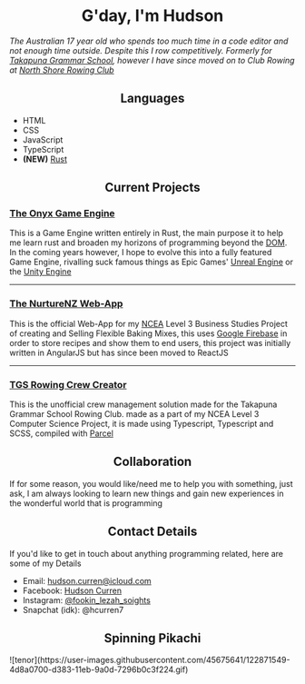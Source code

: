 <h1 align="center">G'day, I'm Hudson</h1>

<em>The Australian 17 year old who spends too much time in a code editor and not enough time outside. Despite this I row competitively. Formerly for [Takapuna Grammar School](https://tgsrowing.org.nz), however I have since moved on to Club Rowing at [North Shore Rowing Club](https://www.northshorerowing.club) </em>


<h2 align="center">Languages</h2>

  - HTML
  - CSS
  - JavaScript
  - TypeScript
  - **(NEW)** [Rust](https://rust-lang.org)

<h2 align="center">Current Projects</h2>

### [The Onyx Game Engine](https://github.com/d3rpp/Onyx)
This is a Game Engine written entirely in Rust, the main purpose it to help me learn rust and broaden my horizons of programming beyond the [DOM](https://mzl.la/3zJ2o4d). In the coming years however, I hope to evolve this into a fully featured Game Engine, rivalling suck famous things as Epic Games' [Unreal Engine](https://www.unrealengine.com) or the [Unity Engine](https://unity.com)

---

### [The NurtureNZ Web-App](https://github.com/d3rpp/nnz)
This is the official Web-App for my [NCEA](https://ncea.education.govt.nz) Level 3 Business Studies Project of creating and Selling Flexible Baking Mixes, this uses [Google Firebase](https://firebase.google.com) in order to store recipes and show them to end users, this project was initially written in AngularJS but has since been moved to ReactJS

---

### [TGS Rowing Crew Creator](https://github.com/d3rpp/tgs-crew-creator)
This is the unofficial crew management solution made for the Takapuna Grammar School Rowing Club. made as a part of my NCEA Level 3 Computer Science Project, it is made using Typescript, Typescript and SCSS, compiled with [Parcel](https://v2.parceljs.org)

<h2 align="center">Collaboration</h2>
If for some reason, you would like/need me to help you with something, just ask, I am always looking to learn new things and gain new experiences in the wonderful world that is programming

<h2 align="center">Contact Details</h2>
If you'd like to get in touch about anything programming related, here are some of my Details

  - Email: [hudson.curren@icloud.com](mailto:hudson.curren@icloud.com?subject=Github%20Contact)
  - Facebook: [Hudson Curren](https://www.facebook.com/FookinLehzahSoights)
  - Instagram: [@fookin_lezah_soights](https://www.instagram.com/fookin_lezah_soights/)
  - Snapchat (idk): @hcurren7

<h2 align="center">Spinning Pikachi</h2>
![tenor](https://user-images.githubusercontent.com/45675641/122871549-4d8a0700-d383-11eb-9a0d-7296b0c3f224.gif)

<!--
**d3rpp/d3rpp** is a ✨ _special_ ✨ repository because its `README.md` (this file) appears on your GitHub profile.

Here are some ideas to get you started:

- 🔭 I’m currently working on ...
- 🌱 I’m currently learning ...
- 👯 I’m looking to collaborate on ...
- 🤔 I’m looking for help with ...
- 💬 Ask me about ...
- 📫 How to reach me: ...
- 😄 Pronouns: ...
- ⚡ Fun fact: ...
-->
